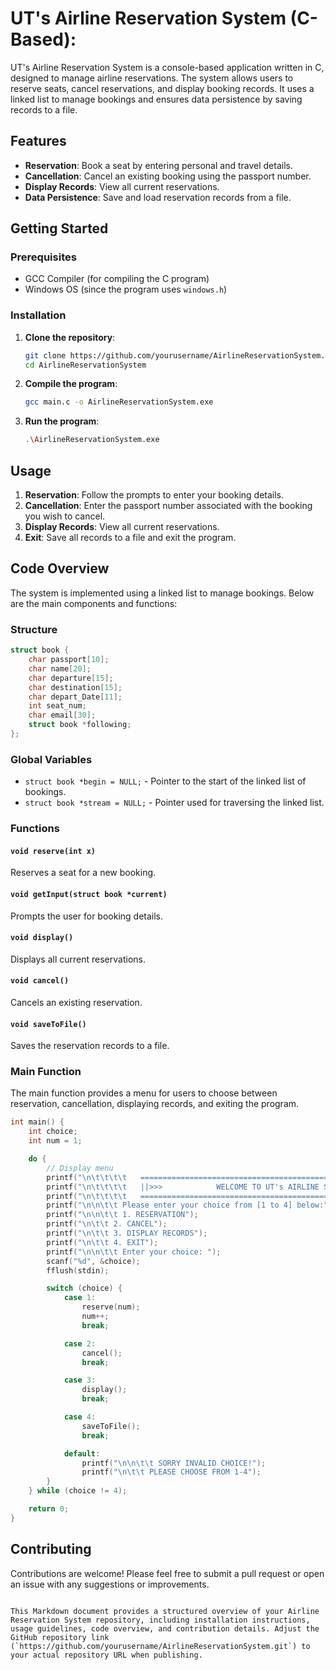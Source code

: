 
# UT's Airline Reservation System (C-Based):

UT's Airline Reservation System is a console-based application written in C, designed to manage airline reservations. The system allows users to reserve seats, cancel reservations, and display booking records. It uses a linked list to manage bookings and ensures data persistence by saving records to a file.

## Features

- **Reservation**: Book a seat by entering personal and travel details.
- **Cancellation**: Cancel an existing booking using the passport number.
- **Display Records**: View all current reservations.
- **Data Persistence**: Save and load reservation records from a file.

## Getting Started

### Prerequisites

- GCC Compiler (for compiling the C program)
- Windows OS (since the program uses `windows.h`)

### Installation

1. **Clone the repository**:
   ```sh
   git clone https://github.com/yourusername/AirlineReservationSystem.git
   cd AirlineReservationSystem
   ```

2. **Compile the program**:
   ```sh
   gcc main.c -o AirlineReservationSystem.exe
   ```

3. **Run the program**:
   ```sh
   .\AirlineReservationSystem.exe
   ```

## Usage

1. **Reservation**: Follow the prompts to enter your booking details.
2. **Cancellation**: Enter the passport number associated with the booking you wish to cancel.
3. **Display Records**: View all current reservations.
4. **Exit**: Save all records to a file and exit the program.

## Code Overview

The system is implemented using a linked list to manage bookings. Below are the main components and functions:

### Structure

```c
struct book {
    char passport[10];
    char name[20];
    char departure[15];
    char destination[15];
    char depart_Date[11];
    int seat_num;
    char email[30];
    struct book *following;
};
```

### Global Variables

- `struct book *begin = NULL;` - Pointer to the start of the linked list of bookings.
- `struct book *stream = NULL;` - Pointer used for traversing the linked list.

### Functions

#### `void reserve(int x)`

Reserves a seat for a new booking.

#### `void getInput(struct book *current)`

Prompts the user for booking details.

#### `void display()`

Displays all current reservations.

#### `void cancel()`

Cancels an existing reservation.

#### `void saveToFile()`

Saves the reservation records to a file.

### Main Function

The main function provides a menu for users to choose between reservation, cancellation, displaying records, and exiting the program.

```c
int main() {
    int choice;
    int num = 1;

    do {
        // Display menu
        printf("\n\t\t\t\t   ================================================================");
        printf("\n\t\t\t\t   ||>>>            WELCOME TO UT's AIRLINE SYSTEM            <<<||");
        printf("\n\t\t\t\t   ================================================================");
        printf("\n\n\t\t Please enter your choice from [1 to 4] below:");
        printf("\n\n\t\t 1. RESERVATION");
        printf("\n\t\t 2. CANCEL");
        printf("\n\t\t 3. DISPLAY RECORDS");
        printf("\n\t\t 4. EXIT");
        printf("\n\n\t\t Enter your choice: ");
        scanf("%d", &choice);
        fflush(stdin);

        switch (choice) {
            case 1:
                reserve(num);
                num++;
                break;

            case 2:
                cancel();
                break;

            case 3:
                display();
                break;

            case 4:
                saveToFile();
                break;

            default:
                printf("\n\n\t\t SORRY INVALID CHOICE!");
                printf("\n\t\t PLEASE CHOOSE FROM 1-4");
        }
    } while (choice != 4);

    return 0;
}
```

## Contributing

Contributions are welcome! Please feel free to submit a pull request or open an issue with any suggestions or improvements.
```

This Markdown document provides a structured overview of your Airline Reservation System repository, including installation instructions, usage guidelines, code overview, and contribution details. Adjust the GitHub repository link (`https://github.com/yourusername/AirlineReservationSystem.git`) to your actual repository URL when publishing.
